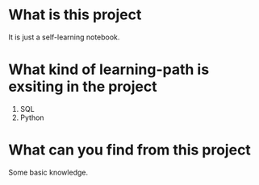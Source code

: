 # What is this project
It is just a self-learning notebook. 

# What kind of learning-path is exsiting in the project
1. SQL
2. Python

# What can you find from this project
Some basic knowledge.
